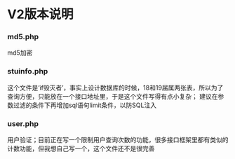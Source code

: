 # V2版本说明
### md5.php
md5加密
### stuinfo.php
这个文件是‘if毁灭者’，事实上设计数据库的时候，18和19届属两张表，所以为了查询方便，只能放在一个接口地址里，于是这个文件写得有点小复杂；
建议在参数过滤的条件下再增加sql语句limit条件，以防SQL注入
### user.php
用户验证；目前正在写一个限制用户查询次数的功能，很多接口框架里都有类似的计数功能，但我想自己写一个，这个文件还不是很完善
